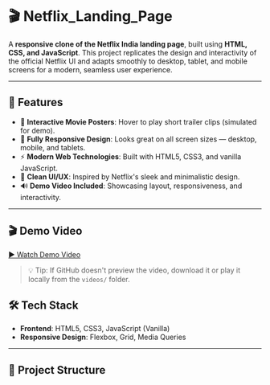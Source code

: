 # 🎬 Netflix_Landing_Page

A **responsive clone of the Netflix India landing page**, built using **HTML, CSS, and JavaScript**. This project replicates the design and interactivity of the official Netflix UI and adapts smoothly to desktop, tablet, and mobile screens for a modern, seamless user experience.

---

## 🚀 Features

- 🎥 **Interactive Movie Posters**: Hover to play short trailer clips (simulated for demo).
- 📱 **Fully Responsive Design**: Looks great on all screen sizes — desktop, mobile, and tablets.
- ⚡ **Modern Web Technologies**: Built with HTML5, CSS3, and vanilla JavaScript.
- 🎨 **Clean UI/UX**: Inspired by Netflix's sleek and minimalistic design.
- 🔊 **Demo Video Included**: Showcasing layout, responsiveness, and interactivity.

---

## 🎬 Demo Video
[▶️ Watch Demo Video](2025-05-22%2001-55-38.mp4)

> 💡 Tip: If GitHub doesn't preview the video, download it or play it locally from the `videos/` folder.

## 🛠️ Tech Stack

- **Frontend**: HTML5, CSS3, JavaScript (Vanilla)
- **Responsive Design**: Flexbox, Grid, Media Queries

---

## 📂 Project Structure

